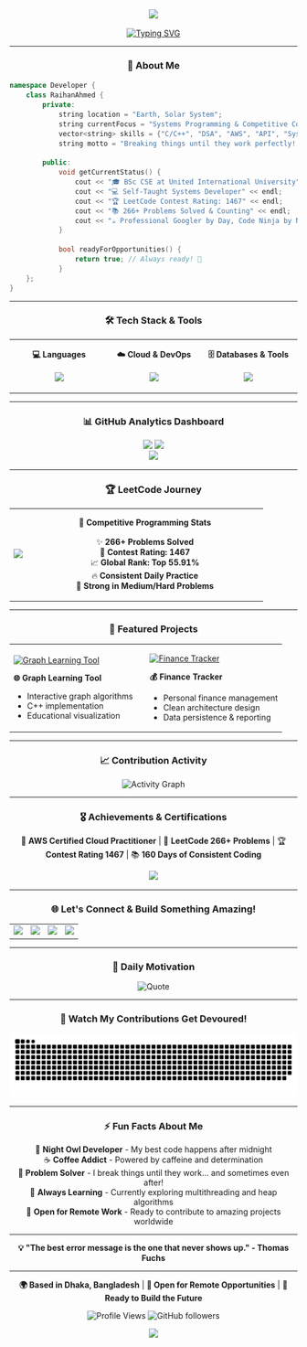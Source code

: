 <div align="center">
  <img src="https://capsule-render.vercel.app/api?type=waving&color=gradient&customColorList=6,11,20&height=200&section=header&text=Raihan%20Ahmed&fontSize=80&fontColor=fff&animation=twinkling&fontAlignY=35"/>
</div>

<div align="center">
  
[![Typing SVG](https://readme-typing-svg.demolab.com?font=Fira+Code&weight=600&size=32&duration=3000&pause=1000&color=00D9FF&center=true&vCenter=true&multiline=true&width=1000&height=120&lines=🚀+Crafting++Scalable+Systems;☕+Turning+Coffee+into+Code;🎯+LeetCode+Warrior+%7C+Contest+Rating+1467)](https://git.io/typing-svg)

</div>

---

<div align="center">

### 💫 **About Me**

</div>

```cpp
namespace Developer {
    class RaihanAhmed {
        private:
            string location = "Earth, Solar System";
            string currentFocus = "Systems Programming & Competitive Coding";
            vector<string> skills = {"C/C++", "DSA", "AWS", "API", "System Design"};
            string motto = "Breaking things until they work perfectly! 🔧";
            
        public:
            void getCurrentStatus() {
                cout << "🎓 BSc CSE at United International University" << endl;
                cout << "💻 Self-Taught Systems Developer" << endl;  
                cout << "🏆 LeetCode Contest Rating: 1467" << endl;
                cout << "📚 266+ Problems Solved & Counting" << endl;
                cout << "☕ Professional Googler by Day, Code Ninja by Night" << endl;
            }
            
            bool readyForOpportunities() { 
                return true; // Always ready! 🚀
            }
    };
}
```

---

<div align="center">

### 🛠️ **Tech Stack & Tools**

<table>
<tr>
<td align="center" width="300">

**💻 Languages**
<br><br>
<img src="https://skillicons.dev/icons?i=cpp,c,rust,python" />

</td>
<td align="center" width="300">

**☁️ Cloud & DevOps**
<br><br>
<img src="https://skillicons.dev/icons?i=aws,docker,linux,git" />

</td>
<td align="center" width="300">

**🗄️ Databases & Tools**
<br><br>
<img src="https://skillicons.dev/icons?i=mysql,sqlite,vscode,cmake" />

</td>
</tr>
</table>

</div>

---

<div align="center">

### 📊 **GitHub Analytics Dashboard**

<img height="180em" src="https://github-readme-stats.vercel.app/api?username=Enmilo-dev&show_icons=true&theme=tokyonight&hide_border=true&bg_color=0D1117&title_color=00D9FF&icon_color=00D9FF&text_color=FFFFFF&count_private=true" />
<img height="180em" src="https://github-readme-stats.vercel.app/api/top-langs/?username=Enmilo-dev&layout=compact&theme=tokyonight&hide_border=true&bg_color=0D1117&title_color=00D9FF&text_color=FFFFFF" />

<br>

<img width="800" src="https://github-readme-streak-stats.herokuapp.com/?user=Enmilo-dev&theme=tokyonight&hide_border=true&background=0D1117&stroke=00D9FF&ring=00D9FF&fire=FF6B6B&currStreakLabel=00D9FF" />

</div>

---

<div align="center">

### 🏆 **LeetCode Journey**

<table>
<tr>
<td align="center">
<img src="https://leetcard.jacoblin.cool/enmilo?theme=dark&font=Fira%20Code&ext=contest" />
</td>
<td align="center" width="400">

**🎯 Competitive Programming Stats**
<br><br>
✨ **266+ Problems Solved**<br>
🏅 **Contest Rating: 1467**<br>
📈 **Global Rank: Top 55.91%**<br>
🔥 **Consistent Daily Practice**<br>
💪 **Strong in Medium/Hard Problems**

</td>
</tr>
</table>

</div>

---

<div align="center">

### 🚀 **Featured Projects**

<table>
<tr>
<td width="50%">

[![Graph Learning Tool](https://github-readme-stats.vercel.app/api/pin/?username=Enmilo-dev&repo=Graph-Learning&theme=tokyonight&hide_border=true&bg_color=0D1117&title_color=00D9FF&text_color=FFFFFF)](https://github.com/Enmilo-dev/Graph-Learning)

**🌐 Graph Learning Tool**
- Interactive graph algorithms
- C++ implementation
- Educational visualization

</td>
<td width="50%">

[![Finance Tracker](https://github-readme-stats.vercel.app/api/pin/?username=Enmilo-dev&repo=FinanceTracker&theme=tokyonight&hide_border=true&bg_color=0D1117&title_color=00D9FF&text_color=FFFFFF)](https://github.com/Enmilo-dev/FinanceTracker)

**💰 Finance Tracker**
- Personal finance management
- Clean architecture design
- Data persistence & reporting

</td>
</tr>
</table>

</div>

---

<div align="center">

### 📈 **Contribution Activity**

![Activity Graph](https://github-readme-activity-graph.vercel.app/graph?username=Enmilo-dev&custom_title=💻%20Raihan's%20Coding%20Journey&bg_color=0D1117&color=00D9FF&line=00D9FF&point=FFFFFF&area=true&hide_border=true)

</div>

---

<div align="center">

### 🎖️ **Achievements & Certifications**

🏅 **AWS Certified Cloud Practitioner** | 🎯 **LeetCode 266+ Problems** | 🏆 **Contest Rating 1467** | 📚 **160 Days of Consistent Coding**

<img src="https://github-profile-trophy.vercel.app/?username=Enmilo-dev&theme=tokyonight&no-frame=true&no-bg=true&margin-w=4&column=7" />

</div>

---

<div align="center">

### 🌐 **Let's Connect & Build Something Amazing!**

<table>
<tr>
<td align="center">
<a href="https://www.linkedin.com/in/raihanx/">
<img src="https://img.shields.io/badge/LinkedIn-0077B5?style=for-the-badge&logo=linkedin&logoColor=white" />
</a>
</td>
<td align="center">
<a href="https://leetcode.com/u/enmilo/">
<img src="https://img.shields.io/badge/LeetCode-FFA116?style=for-the-badge&logo=leetcode&logoColor=black" />
</a>
</td>
<td align="center">
<a href="mailto:your.email@example.com">
<img src="https://img.shields.io/badge/Email-D14836?style=for-the-badge&logo=gmail&logoColor=white" />
</a>
</td>
<td align="center">
<a href="https://github.com/Enmilo-dev">
<img src="https://img.shields.io/badge/GitHub-181717?style=for-the-badge&logo=github&logoColor=white" />
</a>
</td>
</tr>
</table>

</div>

---

<div align="center">

### 💭 **Daily Motivation**

![Quote](https://quotes-github-readme.vercel.app/api?type=horizontal&theme=tokyonight)

</div>

---

<div align="center">

### 🐍 **Watch My Contributions Get Devoured!**

![Snake animation](https://raw.githubusercontent.com/platane/snk/output/github-contribution-grid-snake-dark.svg)

</div>

---

<div align="center">

### ⚡ **Fun Facts About Me**

🌙 **Night Owl Developer** - My best code happens after midnight<br>
☕ **Coffee Addict** - Powered by caffeine and determination<br>
🎯 **Problem Solver** - I break things until they work... and sometimes even after!<br>
🚀 **Always Learning** - Currently exploring multithreading and heap algorithms<br>
💼 **Open for Remote Work** - Ready to contribute to amazing projects worldwide

---

**💡 "The best error message is the one that never shows up." - Thomas Fuchs**

---

**🌍 Based in Dhaka, Bangladesh** | **💼 Open for Remote Opportunities** | **🚀 Ready to Build the Future**

![Profile Views](https://komarev.com/ghpvc/?username=Enmilo-dev&color=00D9FF&style=flat-square&label=Profile+Views)
![GitHub followers](https://img.shields.io/github/followers/Enmilo-dev?style=flat-square&color=00D9FF&label=Followers)

</div>

<div align="center">
  <img src="https://capsule-render.vercel.app/api?type=waving&color=gradient&customColorList=6,11,20&height=150&section=footer&text=Thanks%20for%20visiting!&fontSize=42&fontColor=fff&animation=twinkling&fontAlignY=65"/>
</div>
